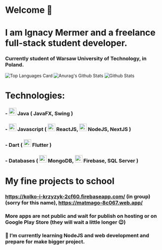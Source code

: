 # Welcome 👋
# I am Ignacy Mermer and a freelance full-stack student developer.
### Currently student of Warsaw University of Technology, in Poland.
![Top Languages Card](https://github-readme-stats.vercel.app/api/top-langs/?username=IgnacyMermer&theme=radical&layout=compact)
![Anurag's Github Stats](https://github-readme-stats.vercel.app/api?username=IgnacyMermer&show_icons=true&theme=radical)
![Github Stats](https://github-profile-trophy.vercel.app/?username=IgnacyMermer&theme=onedark)
###
# Technologies:
### - <img src="https://user-images.githubusercontent.com/60555082/123276553-8f42bb00-d505-11eb-88de-c369a846a01d.png" height="24" width="24"/> Java ( JavaFX, Swing )
### - <img src="https://user-images.githubusercontent.com/60555082/123276651-a71a3f00-d505-11eb-8d53-68bacb72389b.png" height="24" width="24"/> Javascript ( <img src="https://user-images.githubusercontent.com/60555082/123275057-50603580-d504-11eb-9b52-ef409f55220a.png" height="24" width="24"/> ReactJS, <img src="https://user-images.githubusercontent.com/60555082/123276307-586ca500-d505-11eb-86b5-39fe0a327b07.png" height="24" width="24"/> NodeJS, NextJS )
### - Dart ( <img src="https://user-images.githubusercontent.com/60555082/123275021-476f6400-d504-11eb-91eb-b243d5695056.png" height="24" width="24"/> Flutter )
### - Databases ( <img src="https://user-images.githubusercontent.com/60555082/123274968-3de5fc00-d504-11eb-9728-cfcb3476997f.png" height="24" width="24"/> MongoDB, <img src="https://user-images.githubusercontent.com/60555082/123274813-21e25a80-d504-11eb-8fd8-6ed114050bb5.png" height="24" width="24"/> Firebase, SQL Server )
<!--### - Cloud Platform ( <img src="https://user-images.githubusercontent.com/60555082/123277860-c5cd0580-d506-11eb-9053-70bf29c3722f.png" height="24" width="24"/> Google Cloud Platform)-->
###
###
###
# My fine projects to school
### https://kolko-i-krzyzyk-2cf60.firebaseapp.com/ (in group)(sorry for this name), https://matmago-8c067.web.app/
### More apps are not public and wait for publish on hosting or on Google Play Store (they will wait a little longer 😉)
###
### 🌱 I’m currently learning NodeJS and web development and prepare for make bigger project.
<!--### 📫 Reach me: mermerignacy@gmail.com-->


<!--
**IgnacyMermer2003/IgnacyMermer2003** is a ✨ _special_ ✨ repository because its `README.md` (this file) appears on your GitHub profile.

Here are some ideas to get you started:

- 🔭 I’m currently working on ...
- 🌱 I’m currently learning ...
- 👯 I’m looking to collaborate on ...
- 🤔 I’m looking for help with ...
- 💬 Ask me about ...
- 📫 How to reach me: ...
- 😄 Pronouns: ...
- ⚡ Fun fact: ...
-->
